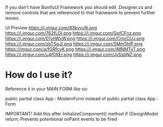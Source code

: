 If you don't have BunifuUI Framework you should edit <file>.Designer.cs and remove controls
that are referenced to that framework to prevent further issues. 

UI Preview
https://i.imgur.com/83kyvvN.png
https://i.imgur.com/762fLOI.png
https://i.imgur.com/GpfCFnz.png
https://i.imgur.com/01yhWxW.png
https://i.imgur.com/CnicCUJ.png
https://i.imgur.com/zbTSqJI.png
https://i.imgur.com/5Mm5hIP.png
https://imgur.com/a/fGRfcvK.png
https://i.imgur.com/iMNMTvT.png
https://i.imgur.com/u4f0XEr.png
https://i.imgur.com/JySsbNZ.png

# How do I use it?
Reference it in your MAIN FORM like so:

public partial class App : ModernForm
instead of 
public partial class App : Form

IMPORTANT! Add this after InitializeComponent() method
if (DesignMode) return;
Prevents potentional onPaint events to be fired